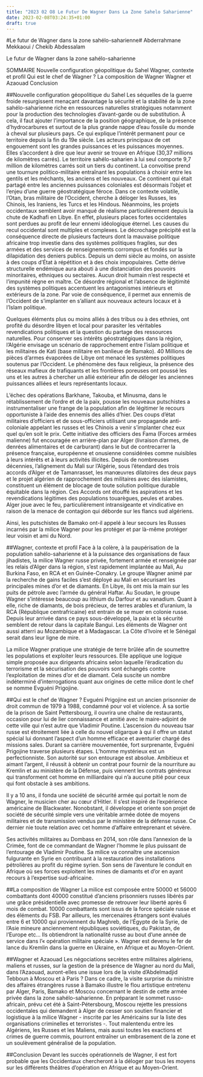 ```yaml
---
title: "2023 02 O8 Le Futur De Wagner Dans La Zone Sahelo Saharienne"
date: 2023-02-08T03:24:35+01:00
draft: true
---
```


#Le futur de Wagner dans la zone sahélo-saharienne#
Abderrahmane Mekkaoui / Chekib Abdessalam

Le futur de Wagner dans la zone sahélo-saharienne

SOMMAIRE
Nouvelle configuration géopolitique du Sahel
Wagner, contexte et profil
Qui est le chef de Wagner ?
La composition de Wagner
Wagner et Azaouad
Conclusion

##Nouvelle configuration géopolitique du Sahel
Les séquelles de la guerre froide resurgissent menaçant davantage la sécurité et la stabilité de la zone sahélo-saharienne riche en ressources naturelles stratégiques notamment pour la production des technologies d’avant-garde ou de substitution. À cela, il faut ajouter l’importance de la position géographique, de la présence d’hydrocarbures et surtout de la plus grande nappe d’eau fossile du monde à cheval sur plusieurs pays. Ce qui explique l’intérêt permanent pour ce territoire depuis la fin du 19e siècle. Les acteurs principaux de cet engouement sont les grandes puissances et les puissances moyennes. Elles s’accordent à dire que leur avenir se trouve en Afrique (30,37 millions de kilomètres carrés). Le territoire sahélo-saharien à lui seul comporte 9,7 million de kilomètres carrés soit un tiers du continent. La convoitise prend une tournure politico-militaire entraînant les populations à choisir entre les gentils et les méchants, les anciens et les nouveaux. Ce continent qui était partagé entre les anciennes puissances coloniales est désormais l’objet et l’enjeu d’une guerre géostratégique féroce. Dans ce contexte volatile, l’Otan, bras militaire de l’Occident, cherche à déloger les Russes, les Chinois, les Iraniens, les Turcs et les Hindous. Néanmoins, les projets occidentaux semblent avoir manqué de réalisme particulièrement depuis la chute de Kadhafi en Libye. En effet, plusieurs places fortes occidentales sont perdues au profit de leur ennemi idéologique éternel. Les causes du recul occidental sont multiples et complexes. Le décrochage précipité est la conséquence directe de plusieurs facteurs dont la mauvaise politique africaine trop investie dans des systèmes politiques fragiles, sur des armées et des services de renseignements corrompus et fondés sur la dilapidation des deniers publics. Depuis un demi siècle au moins, on assiste à des coups d’État à répétition et à des choix impopulaires. Cette dérive structurelle endémique aura abouti à une distanciation des pouvoirs minoritaires, ethniques ou sectaires. Aucun droit humain n’est respecté et l’impunité règne en maître. Ce désordre régional et l’absence de légitimité des systèmes politiques accentuent les antagonismes intérieurs et extérieurs de la zone. Par voie de conséquence, il permet aux ennemis de l’Occident de s’implanter en s’alliant aux nouveaux acteurs locaux et à l’Islam politique.

Quelques éléments plus ou moins alliés à des tribus ou à des ethnies, ont profité du désordre libyen et local pour parasiter les véritables revendications politiques et la question du partage des ressources naturelles. Pour conserver ses intérêts géostratégiques dans la région, l’Algérie envisage un scénario de rapprochement entre l’islam politique et les militaires de Kati (base militaire en banlieue de Bamako). 40 Millions de pièces d’armes évaporées de Libye ont menacé les systèmes politiques soutenus par l’Occident. Le phénomène des faux religieux, la présence des réseaux mafieux de trafiquants et les frontières poreuses ont poussé les uns et les autres à chercher un allié extérieur afin de déloger les anciennes puissances alliées et leurs représentants locaux.

L’échec des opérations Barkhane, Takouba, et Minusma, dans le rétablissement de l’ordre et de la paix, pousse les nouveaux putschistes a instrumentaliser une frange de la population afin de légitimer le recours opportuniste à l’aide des ennemis des alliés d’hier. Des coups d’état militaires d’officiers et de sous-officiers utilisant une propagande anti-coloniale appelant les russes et les Chinois a venir s’implanter chez eux quel qu’en soit le prix. Cette initiative des officiers des Fama (Forces armées malienne) fut encouragée en arrière-plan par Alger (livraison d’armes, de denrées alimentaires et de carburant) dans le but de contrecarrer la présence française, européenne et onusienne considérées comme nuisibles à leurs intérêts et à leurs activités illicites. Depuis de nombreuses décennies, l’alignement du Mali sur l’Algérie, sous l’étendard des trois accords d’Alger et de Tamanrasset, les manœuvres dilatoires des deux pays et le projet algérien de rapprochement des militaires avec des islamistes, constituent un élément de blocage de toute solution politique durable équitable dans la région. Ces Accords ont étouffé les aspirations et les revendications légitimes des populations touarègues, peules et arabes. Alger joue avec le feu, particulièrement intransigeante et vindicative en raison de la menace de contagion qui déborde sur les flancs sud algériens.

Ainsi, les putschistes de Bamako ont-il appelé à leur secours les Russes incarnés par la milice Wagner pour les protéger et par là-même protéger leur voisin et ami du Nord.

##Wagner, contexte et profil
Face à la colère, à la paupérisation de la population sahélo-saharienne et à la puissance des organisations de faux jihadistes, la milice Wagner russe privée, fortement armée et renseignée par les relais d’Alger dans la région, s’est rapidement implantée au Mali, Au Burkina Faso, en RCA et en Guinée-Conakry. Le groupe Wagner animé par la recherche de gains faciles s’est déployé au Mali en sécurisant les principales mines d’or et de diamants. En Libye, ils ont mis la main sur les puits de pétrole avec l’armée du général Haftar. Au Soudan, le groupe Wagner s’intéresse beaucoup au lithium du Darfour et au vanadium. Quant à elle, riche de diamants, de bois précieux, de terres arables et d’uranium, la RCA (République centrafricaine) est entrain de se muer en colonie russe. Depuis leur arrivée dans ce pays sous-développé, la paix et la sécurité semblent de retour dans la capitale Bangui. Les éléments de Wagner ont aussi atterri au Mozambique et à Madagascar. La Côte d’Ivoire et le Sénégal serait dans leur ligne de mire.

La milice Wagner pratique une stratégie de terre brûlée afin de soumettre les populations et exploiter leurs ressources. Elle applique une logique simple proposée aux dirigeants africains selon laquelle l’éradication du terrorisme et la sécurisation des pouvoirs sont échangés contre l’exploitation de mines d’or et de diamant. Cela suscite un nombre indéterminé d’interrogations quant aux origines de cette milice dont le chef se nomme Evguéni Prigojine.

##Qui est le chef de Wagner ?
Evguéni Prigojine est un ancien prisonnier de droit commun de 1979 à 1988, condamné pour vol et violence. À sa sortie de la prison de Saint Pettersbourg, il ouvrira une chaîne de restaurants, occasion pour lui de lier connaissance et amitié avec le maire-adjoint de cette ville qui n’est autre que Vladimir Poutine. L’ascension du nouveau tsar russe est étroitement liée à celle du nouvel oligarque à qui il offre un statut spécial lui donnant l’aspect d’un homme efficace et aventurier chargé des missions sales. Durant sa carrière mouvementée, fort surprenante, Evguéni Prigojine traverse plusieurs étapes. L’homme mystérieux est un perfectionniste. Son autorité sur son entourage est absolue. Ambitieux et aimant l’argent, il réussit à obtenir un contrat pour fournir de la nourriture au Kremlin et au ministère de la Défense, puis viennent les contrats généreux qui transforment cet homme en milliardaire qui n’a aucune pitié pour ceux qui font obstacle à ses ambitions.

Il y a 10 ans, il fonda une société de sécurité armée qui portait le nom de Wagner, le musicien cher au cœur d’Hitler. Il s’est inspiré de l’expérience américaine de Blackwater. Nonobstant, il développe et oriente son projet de société de sécurité simple vers une véritable armée dotée de moyens militaires et de transmission vendus par le ministère de la défense russe. Ce dernier nie toute relation avec cet homme d’affaire entreprenant et sévère.

Ses activités militaires au Dombass en 2014, son rôle dans l’annexion de la Crimée, font de ce commandant de Wagner l’homme le plus puissant de l’entourage de Vladimir Poutine. Sa milice va connaître une ascension fulgurante en Syrie en contribuant à la restauration des installations pétrolières au profit du régime syrien. Son sens de l’aventure le conduit en Afrique où ses forces exploitent les mines de diamants et d’or en ayant recours à l’expertise sud-africaine.

##La composition de Wagner
La milice est composée entre 50000 et 56000 combattants dont 40000 constitué d’anciens prisonniers russes libérés par une grâce présidentielle avec promesse de retrouver leur liberté après 6 mois de combat. 10000 combattants sont issus de la force spéciale russe et des éléments du FSB. Par ailleurs, les mercenaires étrangers sont évalués entre 6 et 10000 qui proviennent du Maghreb, de l’Égypte de la Syrie, de l’Asie mineure anciennement républiques soviétiques, du Pakistan, de l’Europe etc... Ils obtiendront la nationalité russe au bout d’une année de service dans l’« opération militaire spéciale ». Wagner est devenu le fer de lance du Kremlin dans la guerre en Ukraine, en Afrique et au Moyen-Orient.

##Wagner et Azaouad
Les négociations secrètes entre militaires algériens, maliens et russes, sur la gestion de la présence de Wagner au nord du Mali, dans l’Azaouad, auront-elles une issue lors de la visite d’Abdelmadjid Tebboun à Moscou et à Paris ? Dans ce cadre, la visite surprise du ministre des affaires étrangères russe à Bamako illustre le flou artistique entretenu par Alger, Paris, Bamako et Moscou concernant le destin de cette armée privée dans la zone sahélo-saharienne. En préparant le sommet russo-africain, prévu cet été à Saint-Pétersbourg, Moscou rejette les pressions occidentales qui demandent à Alger de cesser son soutien financier et logistique à la milice Wagner - inscrite par les Américains sur la liste des organisations criminelles et terroristes -. Tout malentendu entre les Algériens, les Russes et les Maliens, mais aussi toutes les exactions et crimes de guerre commis, pourront entraîner un embrasement de la zone et un soulèvement généralisé de la population.

##Conclusion
Devant les succès opérationnels de Wagner, il est fort probable que les Occidentaux chercheront à la déloger par tous les moyens sur les différents théâtres d’opération en Afrique et au Moyen-Orient.

